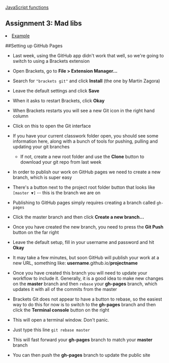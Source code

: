 [JavaScript functions](https://owenroberts.github.io/mmp310/week3/index.html)
<h2>Assignment 3: Mad libs</h2>
<li><a href="http://www.madglibs.com/index.php" target="blank">Example</a></li>


##Setting up GitHub Pages
- Last week, using the GitHub app didn't work that well, so we're going to switch to using a Brackets extension
- Open Brackets, go to **File > Extension Manager...**
- Search for `"brackets git"` and click **Install** (the one by Martin Zagora)
- Leave the default settings and click **Save**
- When it asks to restart Brackets, click **Okay**
- When Brackets restarts you will see a new Git icon in the right hand column
- Click on this to open the Git interface
- If you have your current classwork folder open, you should see some information here, along with a bunch of tools for pushing, pulling and updating your git branches
	- If not, create a new root folder and use the **Clone** button to download your git repo from last week
- In order to publish our work on GitHub pages we need to create a new branch, which is super easy

- There's a button next to the project root folder button that looks like `[master ▼]` -- this is the branch we are on
- Publishing to GitHub pages simply requires creating a branch called `gh-pages`
- Click the master branch and then click **Create a new branch...**
- Once you have created the new branch, you need to press the **Git Push** button on the far right
- Leave the default setup, fill in your username and password and hit **Okay**
- It may take a few minutes, but soon GitHub will publish your work at a new URL, something like: **username**.github.io/**projectname**

- Once you have created this branch you will need to update your workflow to include it.  Generally, it is a good idea to make new changes on the **master** branch and then `rebase` your **gh-pages** branch, which updates it with all of the commits from the master
- Brackets Git does not appear to have a button to rebase, so the easiest way to do this for now is to switch to the **gh-pages** branch and then click the **Terminal console** button on the right
- This will open a terminal window.  Don't panic.
- Just type this line `git rebase master`
- This will fast forward your **gh-pages** branch to match your **master** branch
- You can then push the **gh-pages** branch to update the public site
